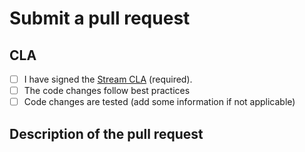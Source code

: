 # Submit a pull request

## CLA

- [ ] I have signed the [Stream CLA](https://docs.google.com/forms/d/e/1FAIpQLScFKsKkAJI7mhCr7K9rEIOpqIDThrWxuvxnwUq2XkHyG154vQ/viewform) (required).
- [ ] The code changes follow best practices 
- [ ] Code changes are tested (add some information if not applicable)

## Description of the pull request

